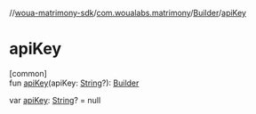 //[woua-matrimony-sdk](../../../index.md)/[com.woualabs.matrimony](../index.md)/[Builder](index.md)/[apiKey](api-key.md)

# apiKey

[common]\
fun [apiKey](api-key.md)(apiKey: [String](https://kotlinlang.org/api/latest/jvm/stdlib/kotlin/-string/index.html)?): [Builder](index.md)

var [apiKey](api-key.md): [String](https://kotlinlang.org/api/latest/jvm/stdlib/kotlin/-string/index.html)? = null
